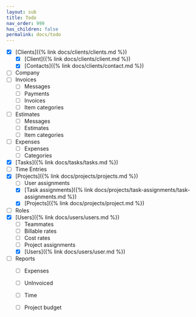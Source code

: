 ```yaml
---
layout: sub
title: Todo
nav_order: 999
has_children: false
permalink: docs/todo
---
```


- [x] [Clients]({% link docs/clients/clients.md %})
    - [x] [Client]({% link docs/clients/client.md %})
    - [x] [Contacts]({% link docs/clients/contact.md %})
- [ ] Company
- [ ] Invoices
    - [ ] Messages
    - [ ] Payments
    - [ ] Invoices
    - [ ] Item categories
- [ ] Estimates
    - [ ] Messages
    - [ ] Estimates
    - [ ] Item categories
- [ ] Expenses
    - [ ] Expenses
    - [ ] Categories
- [x] [Tasks]({% link docs/tasks/tasks.md %})
- [ ] Time Entries
- [x] [Projects]({% link docs/projects/projects.md %})
    - [ ] User assignments
    - [x] [Task assignments]({% link docs/projects/task-assignments/task-assignments.md %})
    - [x] [Projects]({% link docs/projects/project.md %})
- [ ] Roles
- [x] [Users]({% link docs/users/users.md %})
    - [ ] Teammates
    - [ ] Billable rates
    - [ ] Cost rates
    - [ ] Project assignments
    - [x] [Users]({% link docs/users/user.md %})
- [ ] Reports
    - [ ] Expenses
    - [ ] UnInvoiced
    - [ ] Time
    - [ ] Project budget

